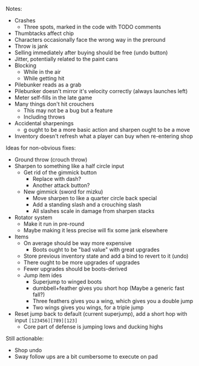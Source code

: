 Notes:
- Crashes
	- Three spots, marked in the code with TODO comments
- Thumbtacks affect chip
- Characters occasionally face the wrong way in the preround
- Throw is jank
- Selling immediately after buying should be free (undo button)
- Jitter, potentially related to the paint cans
- Blocking
	- While in the air
	- While getting hit
- Pilebunker reads as a grab
- Pilebunker doesn't mirror it's velocity correctly (always launches left)
- Meter self-fills in the late game
- Many things don't hit crouchers
	- This may not be a bug but a feature
	- Including throws
- Accidental sharpenings
	- g ought to be a more basic action and sharpen ought to be a move
- Inventory doesn't refresh what a player can buy when re-entering shop


Ideas for non-obvious fixes:

- Ground throw (crouch throw)
- Sharpen to something like a half circle input
    - Get rid of the gimmick button
        - Replace with dash?
        - Another attack button?
    - New gimmick (sword for mizku)
        - Move sharpen to like a quarter circle back special
        - Add a standing slash and a crouching slash
        - All slashes scale in damage from sharpen stacks
- Rotator system
    - Make it run in pre-round
    - Maybe making it less precise will fix some jank elsewhere
- Items 
    - On average should be way more expensive
        - Boots ought to be "bad value" with great upgrades
    - Store previous inventory state and add a bind to revert to it (undo)
    - There ought to be more upgrades of upgrades
    - Fewer upgrades should be boots-derived
    - Jump item ides
        - Superjump to winged boots
        - dumbbell+feather gives you short hop (Maybe a generic fast fall?)
        - Three feathers gives you a wing, which gives you a double jump
        - Two wings gives you wings, for a triple jump
- Reset jump back to default (current superjump), add a short hop with input `[123456][789][123]`
    - Core part of defense is jumping lows and ducking highs

Still actionable:
- Shop undo
- Sway follow ups are a bit cumbersome to execute on pad

